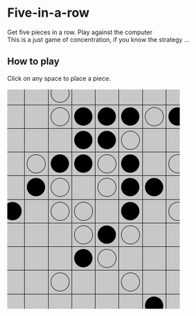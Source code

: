 # Five-in-a-row
Get five pieces in a row. Play against the computer<br>
This is a just game of concentration, if you know the strategy ...
## How to play
Click on any space to place a piece.<br><br>
<img src="5-in-a-row.PNG" alt="Screenshot"/>
